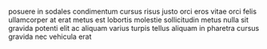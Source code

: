 posuere in sodales condimentum cursus risus justo orci eros vitae orci felis
ullamcorper at erat metus est lobortis molestie sollicitudin metus nulla sit
gravida potenti elit ac aliquam varius turpis tellus aliquam in pharetra cursus
gravida nec vehicula erat